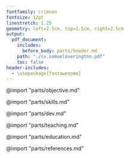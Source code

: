 ```yaml
---
fontfamily: crimson
fontsize: 12pt
linestretch: 1.25
geometry: left=2.5cm, top=1.5cm, right=2.5cm
output:
  pdf_document:
    includes:
      before_body: parts/header.md
    path: "./cv.samueloverington.pdf"
    toc: false
header-includes:
  - \usepackage{fontawesome}
---
```


@import "parts/objective.md"

@import "parts/skills.md"

@import "parts/dev.md"

@import "parts/teaching.md"

@import "parts/education.md"
<!-- Academic references -->
@import "parts/references.md"
